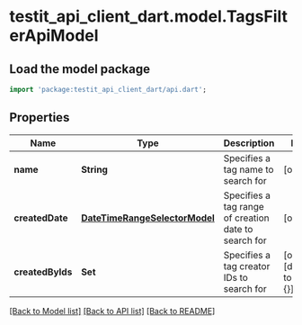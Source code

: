 # testit_api_client_dart.model.TagsFilterApiModel

## Load the model package
```dart
import 'package:testit_api_client_dart/api.dart';
```

## Properties
Name | Type | Description | Notes
------------ | ------------- | ------------- | -------------
**name** | **String** | Specifies a tag name to search for | [optional] 
**createdDate** | [**DateTimeRangeSelectorModel**](DateTimeRangeSelectorModel.md) | Specifies a tag range of creation date to search for | [optional] 
**createdByIds** | **Set<String>** | Specifies a tag creator IDs to search for | [optional] [default to const {}]

[[Back to Model list]](../README.md#documentation-for-models) [[Back to API list]](../README.md#documentation-for-api-endpoints) [[Back to README]](../README.md)


